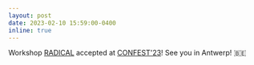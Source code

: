 ```yaml
---
layout: post
date: 2023-02-10 15:59:00-0400
inline: true
---
```


Workshop [RADICAL](https://sites.google.com/site/radicalconcur/) accepted at [CONFEST'23](https://www.uantwerpen.be/en/conferences/confest-2023/workshops/)! See you in Antwerp! :belgium:


